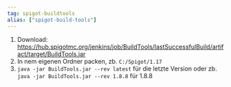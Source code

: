 ```yaml
---
tag: spigot-buildtools
alias: ["spigot-build-tools"]
---
```


1. Download: https://hub.spigotmc.org/jenkins/job/BuildTools/lastSuccessfulBuild/artifact/target/BuildTools.jar
2. In nem eigenen Ordner packen, zb. `C:/Spigot/1.17`
3. `java -jar BuildTools.jar --rev latest` für die letzte Version
oder zb. `java -jar BuildTools.jar --rev 1.8.8` für 1.8.8

